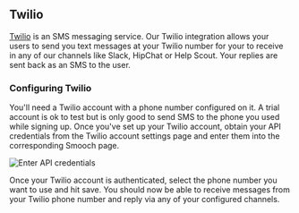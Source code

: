 ## Twilio

[Twilio](https://www.twilio.com/) is an SMS messaging service. Our Twilio integration allows your users to send you text messages at your Twilio number for your to receive in any of our channels like Slack, HipChat or Help Scout. Your replies are sent back as an SMS to the user.

### Configuring Twilio

You'll need a Twilio account with a phone number configured on it. A trial account is ok to test but is only good to send SMS to the phone you used while signing up. Once you've set up your Twilio account, obtain your API credentials from the Twilio account settings page and enter them into the corresponding Smooch page.

![Enter API credentials](/images/twilio.png)

Once your Twilio account is authenticated, select the phone number you want to use and hit save. You should now be able to receive messages from your Twilio phone number and reply via any of your configured channels.
